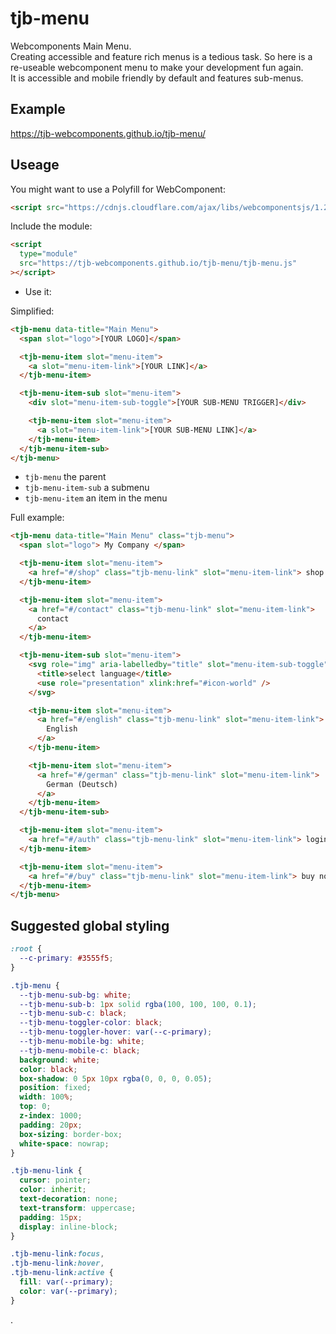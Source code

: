 # tjb-menu

Webcomponents Main Menu.  
Creating accessible and feature rich menus is a tedious task. So here is a re-useable webcomponent menu to make your development fun again.  
It is accessible and mobile friendly by default and features sub-menus.

## Example

https://tjb-webcomponents.github.io/tjb-menu/

## Useage

You might want to use a Polyfill for WebComponent:

```html
<script src="https://cdnjs.cloudflare.com/ajax/libs/webcomponentsjs/1.2.0/webcomponents-lite.js"></script>
```

Include the module:

```html
<script
  type="module"
  src="https://tjb-webcomponents.github.io/tjb-menu/tjb-menu.js"
></script>
```

- Use it:

Simplified:

```html
<tjb-menu data-title="Main Menu">
  <span slot="logo">[YOUR LOGO]</span>

  <tjb-menu-item slot="menu-item">
    <a slot="menu-item-link">[YOUR LINK]</a>
  </tjb-menu-item>

  <tjb-menu-item-sub slot="menu-item">
    <div slot="menu-item-sub-toggle">[YOUR SUB-MENU TRIGGER]</div>

    <tjb-menu-item slot="menu-item">
      <a slot="menu-item-link">[YOUR SUB-MENU LINK]</a>
    </tjb-menu-item>
  </tjb-menu-item-sub>
</tjb-menu>
```

- `tjb-menu` the parent
- `tjb-menu-item-sub` a submenu
- `tjb-menu-item` an item in the menu

Full example:

```html
<tjb-menu data-title="Main Menu" class="tjb-menu">
  <span slot="logo"> My Company </span>

  <tjb-menu-item slot="menu-item">
    <a href="#/shop" class="tjb-menu-link" slot="menu-item-link"> shop </a>
  </tjb-menu-item>

  <tjb-menu-item slot="menu-item">
    <a href="#/contact" class="tjb-menu-link" slot="menu-item-link">
      contact
    </a>
  </tjb-menu-item>

  <tjb-menu-item-sub slot="menu-item">
    <svg role="img" aria-labelledby="title" slot="menu-item-sub-toggle">
      <title>select language</title>
      <use role="presentation" xlink:href="#icon-world" />
    </svg>

    <tjb-menu-item slot="menu-item">
      <a href="#/english" class="tjb-menu-link" slot="menu-item-link">
        English
      </a>
    </tjb-menu-item>

    <tjb-menu-item slot="menu-item">
      <a href="#/german" class="tjb-menu-link" slot="menu-item-link">
        German (Deutsch)
      </a>
    </tjb-menu-item>
  </tjb-menu-item-sub>

  <tjb-menu-item slot="menu-item">
    <a href="#/auth" class="tjb-menu-link" slot="menu-item-link"> login </a>
  </tjb-menu-item>

  <tjb-menu-item slot="menu-item">
    <a href="#/buy" class="tjb-menu-link" slot="menu-item-link"> buy now </a>
  </tjb-menu-item>
</tjb-menu>
```

## Suggested global styling

```css
:root {
  --c-primary: #3555f5;
}

.tjb-menu {
  --tjb-menu-sub-bg: white;
  --tjb-menu-sub-b: 1px solid rgba(100, 100, 100, 0.1);
  --tjb-menu-sub-c: black;
  --tjb-menu-toggler-color: black;
  --tjb-menu-toggler-hover: var(--c-primary);
  --tjb-menu-mobile-bg: white;
  --tjb-menu-mobile-c: black;
  background: white;
  color: black;
  box-shadow: 0 5px 10px rgba(0, 0, 0, 0.05);
  position: fixed;
  width: 100%;
  top: 0;
  z-index: 1000;
  padding: 20px;
  box-sizing: border-box;
  white-space: nowrap;
}

.tjb-menu-link {
  cursor: pointer;
  color: inherit;
  text-decoration: none;
  text-transform: uppercase;
  padding: 15px;
  display: inline-block;
}

.tjb-menu-link:focus,
.tjb-menu-link:hover,
.tjb-menu-link:active {
  fill: var(--primary);
  color: var(--primary);
}
```

.
